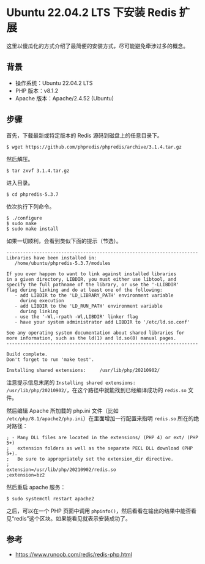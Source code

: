 # Ubuntu 22.04.2 LTS 下安装 Redis 扩展

这里以傻瓜化的方式介绍了最简便的安装方式，尽可能避免牵涉过多的概念。

## 背景

* 操作系统：Ubuntu 22.04.2 LTS
* PHP 版本：v8.1.2
* Apache 版本：Apache/2.4.52 (Ubuntu)

## 步骤

首先，下载最新或特定版本的 Redis 源码到磁盘上的任意目录下。

```shell
$ wget https://github.com/phpredis/phpredis/archive/3.1.4.tar.gz
```

然后解压。

```shell
$ tar zxvf 3.1.4.tar.gz
```

进入目录。

```shell
$ cd phpredis-5.3.7
```

依次执行下列命令。

```shell
$ ./configure
$ sudo make
$ sudo make install
```

如果一切顺利，会看到类似下面的提示（节选）。

```text
----------------------------------------------------------------------
Libraries have been installed in:
   /home/ubuntu/phpredis-5.3.7/modules

If you ever happen to want to link against installed libraries
in a given directory, LIBDIR, you must either use libtool, and
specify the full pathname of the library, or use the '-LLIBDIR'
flag during linking and do at least one of the following:
   - add LIBDIR to the 'LD_LIBRARY_PATH' environment variable
     during execution
   - add LIBDIR to the 'LD_RUN_PATH' environment variable
     during linking
   - use the '-Wl,-rpath -Wl,LIBDIR' linker flag
   - have your system administrator add LIBDIR to '/etc/ld.so.conf'

See any operating system documentation about shared libraries for
more information, such as the ld(1) and ld.so(8) manual pages.
----------------------------------------------------------------------

Build complete.
Don't forget to run 'make test'.

Installing shared extensions:     /usr/lib/php/20210902/
```

注意提示信息末尾的 `Installing shared extensions:     /usr/lib/php/20210902/`，在这个路径中就能找到已经编译成功的 `redis.so` 文件。

然后编辑 Apache 所加载的 php.ini 文件（比如 `/etc/php/8.1/apache2/php.ini`）在里面增加一行配置来指明 `redis.so` 所在的绝对路径：

```
; - Many DLL files are located in the extensions/ (PHP 4) or ext/ (PHP 5+)
;   extension folders as well as the separate PECL DLL download (PHP 5+).
;   Be sure to appropriately set the extension_dir directive.
;
extension=/usr/lib/php/20210902/redis.so
;extension=bz2
```

然后重启 apache 服务：

```shell
$ sudo systemctl restart apache2
```

之后，可以在一个 PHP 页面中调用 `phpinfo()`，然后看看在输出的结果中能否看见“redis”这个区块。如果能看见就表示安装成功了。

## 参考

* https://www.runoob.com/redis/redis-php.html

